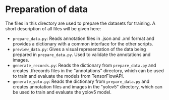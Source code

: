 # Preparation of data

The files in this directory are used to prepare the datasets for training. A short description of all files will be given here:

- `prepare_data.py`: Reads annotation files in .json and .xml format and provides a dictionary with a common interface for the other scripts.
- `preview_data.py`: Gives a visual representation of the data being prepared in `prepare_data.py`. Used to validate the annotations and images.
- `generate_records.py`: Reads the dictionary from `prepare_data.py` and creates .tfrecords files in the "annotations" directory, which can be used to train and evaluate the models from TensorFlowAPI.
- `generate_yolo.py`: Reads the dictionary from `prepare_data.py` and creates annotation files and images in the "yolov5" directory, which can be used to train and evaluate the yolov5 model.

